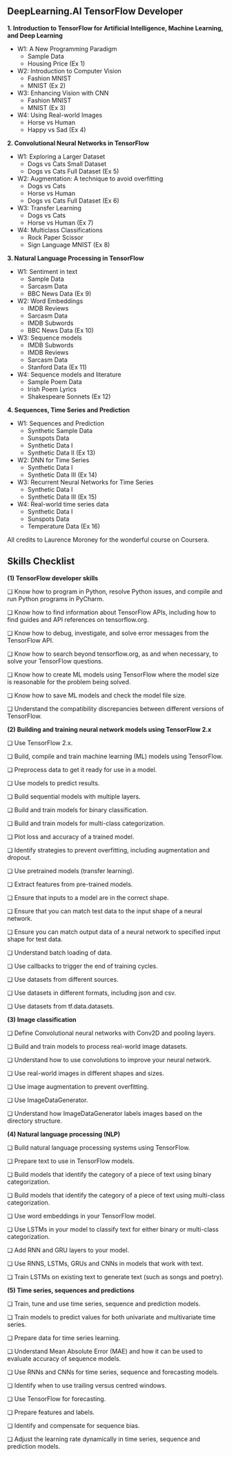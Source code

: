 DeepLearning.AI TensorFlow Developer
-

**1. Introduction to TensorFlow for Artificial Intelligence, Machine Learning, and Deep Learning**

- W1: A New Programming Paradigm
	- Sample Data
	- Housing Price (Ex 1)
- W2: Introduction to Computer Vision
	- Fashion MNIST
	- MNIST (Ex 2)
- W3: Enhancing Vision with CNN
	- Fashion MNIST
	- MNIST (Ex 3)
- W4: Using Real-world Images
	- Horse vs Human
	- Happy vs Sad (Ex 4)
	
**2. Convolutional Neural Networks in TensorFlow**

- W1: Exploring a Larger Dataset
	- Dogs vs Cats Small Dataset
	- Dogs vs Cats Full Dataset (Ex 5)
- W2: Augmentation: A technique to avoid overfitting
	- Dogs vs Cats
	- Horse vs Human
	- Dogs vs Cats Full Dataset (Ex 6)
- W3: Transfer Learning
	- Dogs vs Cats
	- Horse vs Human (Ex 7)
- W4: Multiclass Classifications
	- Rock Paper Scissor
	- Sign Language MNIST (Ex 8)

**3. Natural Language Processing in TensorFlow**

- W1: Sentiment in text
	- Sample Data
	- Sarcasm Data
	- BBC News Data (Ex 9)
- W2: Word Embeddings
	- IMDB Reviews
	- Sarcasm Data
	- IMDB Subwords
	- BBC News Data (Ex 10)
- W3: Sequence models
	- IMDB Subwords
	- IMDB Reviews
	- Sarcasm Data
	- Stanford Data (Ex 11)
- W4: Sequence models and literature
	- Sample Poem Data
	- Irish Poem Lyrics
	- Shakespeare Sonnets (Ex 12)

**4. Sequences, Time Series and Prediction**

- W1: Sequences and Prediction
	- Synthetic Sample Data
	- Sunspots Data
	- Synthetic Data I
	- Synthetic Data II (Ex 13)
- W2: DNN for Time Series
	- Synthetic Data I
	- Synthetic Data III (Ex 14)
- W3: Recurrent Neural Networks for Time Series
	- Synthetic Data I
	- Synthetic Data III (Ex 15)
- W4: Real-world time series data
	- Synthetic Data I
	- Sunspots Data
	- Temperature Data (Ex 16)

All credits to Laurence Moroney for the wonderful course on Coursera.

Skills Checklist
-

**(1) TensorFlow developer skills**

❏ Know how to program in Python, resolve Python issues, and compile and run Python programs in PyCharm.

❏ Know how to find information about TensorFlow APIs, including how to find guides and API references on tensorflow.org.

❏ Know how to debug, investigate, and solve error messages from the TensorFlow API.

❏ Know how to search beyond tensorflow.org, as and when necessary, to solve your TensorFlow questions.

❏ Know how to create ML models using TensorFlow where the model size is reasonable for the problem being solved.

❏ Know how to save ML models and check the model file size.

❏ Understand the compatibility discrepancies between different versions of TensorFlow.

**(2) Building and training neural network models using TensorFlow 2.x**

❏ Use TensorFlow 2.x.

❏ Build, compile and train machine learning (ML) models using TensorFlow.

❏ Preprocess data to get it ready for use in a model.

❏ Use models to predict results.

❏ Build sequential models with multiple layers.

❏ Build and train models for binary classification.

❏ Build and train models for multi-class categorization.

❏ Plot loss and accuracy of a trained model.

❏ Identify strategies to prevent overfitting, including augmentation and dropout.

❏ Use pretrained models (transfer learning).

❏ Extract features from pre-trained models.

❏ Ensure that inputs to a model are in the correct shape.

❏ Ensure that you can match test data to the input shape of a neural network.

❏ Ensure you can match output data of a neural network to specified input shape for test data.

❏ Understand batch loading of data.

❏ Use callbacks to trigger the end of training cycles.

❏ Use datasets from different sources.

❏ Use datasets in different formats, including json and csv.

❏ Use datasets from tf.data.datasets.

**(3) Image classification**

❏ Define Convolutional neural networks with Conv2D and pooling layers.

❏ Build and train models to process real-world image datasets.

❏ Understand how to use convolutions to improve your neural network.

❏ Use real-world images in different shapes and sizes.

❏ Use image augmentation to prevent overfitting.

❏ Use ImageDataGenerator.

❏ Understand how ImageDataGenerator labels images based on the directory structure.

**(4) Natural language processing (NLP)**

❏ Build natural language processing systems using TensorFlow.

❏ Prepare text to use in TensorFlow models.

❏ Build models that identify the category of a piece of text using binary categorization.

❏ Build models that identify the category of a piece of text using multi-class categorization.

❏ Use word embeddings in your TensorFlow model.

❏ Use LSTMs in your model to classify text for either binary or multi-class categorization.

❏ Add RNN and GRU layers to your model.

❏ Use RNNS, LSTMs, GRUs and CNNs in models that work with text.

❏ Train LSTMs on existing text to generate text (such as songs and poetry).

**(5) Time series, sequences and predictions**

❏ Train, tune and use time series, sequence and prediction models.

❏ Train models to predict values for both univariate and multivariate time series.

❏ Prepare data for time series learning.

❏ Understand Mean Absolute Error (MAE) and how it can be used to evaluate accuracy of sequence models.

❏ Use RNNs and CNNs for time series, sequence and forecasting models.

❏ Identify when to use trailing versus centred windows.

❏ Use TensorFlow for forecasting.

❏ Prepare features and labels.

❏ Identify and compensate for sequence bias.

❏ Adjust the learning rate dynamically in time series, sequence and prediction models.

